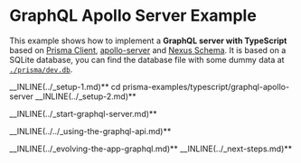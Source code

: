 # GraphQL Apollo Server Example

This example shows how to implement a **GraphQL server with TypeScript** based on [Prisma Client](https://github.com/prisma/prisma2/blob/master/docs/prisma-client-js/api.md), [apollo-server](https://www.apollographql.com/docs/apollo-server/) and [Nexus Schema](https://nxs.li/components/standalone/schema). It is based on a SQLite database, you can find the database file with some dummy data at [`./prisma/dev.db`](./prisma/dev.db).

__INLINE(../\_setup-1.md)\*\*
cd prisma-examples/typescript/graphql-apollo-server
__INLINE(../\_setup-2.md)\*\*

\_\_INLINE(../\_start-graphql-server.md)\*\*

\_\_INLINE(../../\_using-the-graphql-api.md)\*\*

__INLINE(../\_evolving-the-app-graphql.md)\*\*
__INLINE(../\_next-steps.md)\*\*

